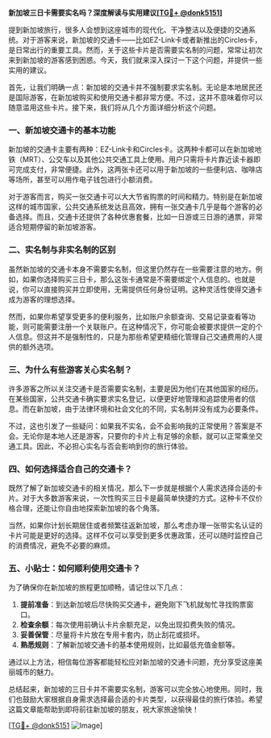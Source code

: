 **新加坡三日卡需要实名吗？深度解读与实用建议[[TG💪+ @donk5151](https://t.me/s/donk5151)]**

提到新加坡旅行，很多人会想到这座城市的现代化、干净整洁以及便捷的交通系统。对于游客来说，新加坡的交通卡——比如EZ-Link卡或者新推出的Circles卡，是日常出行的重要工具。然而，关于这些卡片是否需要实名制的问题，常常让初次来到新加坡的游客感到困惑。今天，我们就来深入探讨一下这个问题，并提供一些实用的建议。

首先，让我们明确一点：新加坡的交通卡并不强制要求实名制。无论是本地居民还是国际游客，在新加坡购买和使用交通卡都非常方便。不过，这并不意味着你可以随意滥用这些卡片。接下来，我们将从几个方面详细分析这个问题。

### 一、新加坡交通卡的基本功能

新加坡的交通卡主要有两种：EZ-Link卡和Circles卡。这两种卡都可以在新加坡地铁（MRT）、公交车以及其他公共交通工具上使用。用户只需将卡片靠近读卡器即可完成支付，非常便捷。此外，这两张卡还可以用于新加坡的一些便利店、咖啡店等场所，甚至可以用作电子钱包进行小额消费。

对于游客而言，购买一张交通卡可以大大节省购票的时间和精力。特别是在新加坡这样的城市国家，公共交通系统发达且高效，拥有一张交通卡几乎是每个游客的必备选择。而且，交通卡还提供了各种优惠套餐，比如一日游或三日游的通票，非常适合短期停留的新加坡游客。

### 二、实名制与非实名制的区别

虽然新加坡的交通卡本身不需要实名制，但这里仍然存在一些需要注意的地方。例如，如果你选择购买三日卡，那么这张卡通常是不需要绑定个人信息的。也就是说，你可以直接购买并立即使用，无需提供任何身份证明。这种灵活性使得交通卡成为游客的理想选择。

然而，如果你希望享受更多的便利服务，比如账户余额查询、交易记录查看等功能，则可能需要注册一个关联账户。在这种情况下，你可能会被要求提供一定的个人信息。但这并不是强制性的，只是为那些希望更精细化管理自己交通费用的人提供的额外选项。

### 三、为什么有些游客关心实名制？

许多游客之所以关注交通卡是否需要实名制，主要是因为他们在其他国家的经历。在某些国家，公共交通卡确实要求实名登记，以便更好地管理和追踪使用者的信息。而在新加坡，由于法律环境和社会文化的不同，实名制并没有成为必要条件。

不过，这也引发了一些疑问：如果我不实名，会不会影响我的正常使用？答案是不会。无论你是本地人还是游客，只要你的卡片上有足够的余额，就可以正常乘坐交通工具。因此，不必担心实名与否会影响到你的旅行体验。

### 四、如何选择适合自己的交通卡？

既然了解了新加坡交通卡的相关情况，那么下一步就是根据个人需求选择合适的卡片。对于大多数游客来说，一次性购买三日卡是最简单快捷的方式。这种卡不仅价格合理，还能让你自由地探索新加坡的各个角落。

当然，如果你计划长期居住或者频繁往返新加坡，那么考虑办理一张带实名认证的卡片可能是更好的选择。这样不仅可以享受到更多优惠政策，还可以随时监控自己的消费情况，避免不必要的麻烦。

### 五、小贴士：如何顺利使用交通卡？

为了确保你在新加坡的旅程更加顺畅，请记住以下几点：

1. **提前准备**：到达新加坡后尽快购买交通卡，避免刚下飞机就匆忙寻找购票窗口。
2. **检查余额**：每次使用前确认卡片余额充足，以免出现扣费失败的情况。
3. **妥善保管**：尽量将卡片放在专用卡套内，防止刮花或损坏。
4. **熟悉规则**：了解新加坡交通卡的基本使用规则，比如最低充值金额等。

通过以上方法，相信每位游客都能轻松应对新加坡的交通卡问题，充分享受这座美丽城市的魅力。

总结起来，新加坡的三日卡并不需要实名制，游客可以完全放心地使用。同时，我们也鼓励大家根据自身需求选择最合适的卡片类型，以获得最佳的旅行体验。希望这篇文章能帮助到即将前往新加坡的朋友，祝大家旅途愉快！

[[TG💪+ @donk5151](https://t.me/s/donk5151) ![Image](https://i.postimg.cc/rwNCRYN7/Snipaste-2025-04-30-17-27-05.png)]